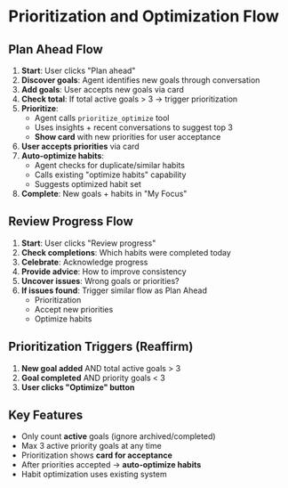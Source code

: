 # Prioritization and Optimization Flow

## Plan Ahead Flow

1. **Start**: User clicks "Plan ahead"
2. **Discover goals**: Agent identifies new goals through conversation
3. **Add goals**: User accepts new goals via card
4. **Check total**: If total active goals > 3 → trigger prioritization
5. **Prioritize**: 
   - Agent calls `prioritize_optimize` tool
   - Uses insights + recent conversations to suggest top 3
   - **Show card** with new priorities for user acceptance
6. **User accepts priorities** via card
7. **Auto-optimize habits**:
   - Agent checks for duplicate/similar habits
   - Calls existing "optimize habits" capability
   - Suggests optimized habit set
8. **Complete**: New goals + habits in "My Focus"

## Review Progress Flow

1. **Start**: User clicks "Review progress"
2. **Check completions**: Which habits were completed today
3. **Celebrate**: Acknowledge progress
4. **Provide advice**: How to improve consistency
5. **Uncover issues**: Wrong goals or priorities?
6. **If issues found**: Trigger similar flow as Plan Ahead
   - Prioritization
   - Accept new priorities
   - Optimize habits

## Prioritization Triggers (Reaffirm)

1. **New goal added** AND total active goals > 3
2. **Goal completed** AND priority goals < 3
3. **User clicks "Optimize" button**

## Key Features

- Only count **active** goals (ignore archived/completed)
- Max 3 active priority goals at any time
- Prioritization shows **card for acceptance**
- After priorities accepted → **auto-optimize habits**
- Habit optimization uses existing system
